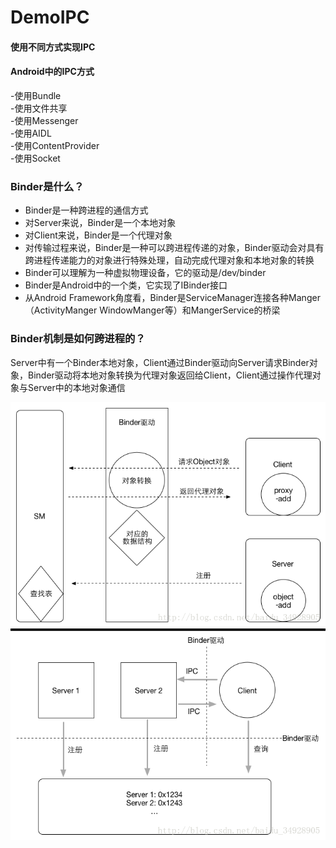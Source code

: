 # DemoIPC

#### 使用不同方式实现IPC

#### Android中的IPC方式
-使用Bundle  
-使用文件共享  
-使用Messenger  
-使用AIDL  
-使用ContentProvider  
-使用Socket  

### Binder是什么？
- Binder是一种跨进程的通信方式
- 对Server来说，Binder是一个本地对象
- 对Client来说，Binder是一个代理对象
- 对传输过程来说，Binder是一种可以跨进程传递的对象，Binder驱动会对具有跨进程传递能力的对象进行特殊处理，自动完成代理对象和本地对象的转换
- Binder可以理解为一种虚拟物理设备，它的驱动是/dev/binder
- Binder是Android中的一个类，它实现了IBinder接口
- 从Android Framework角度看，Binder是ServiceManager连接各种Manger（ActivityManger WindowManger等）和MangerService的桥梁
### Binder机制是如何跨进程的？
Server中有一个Binder本地对象，Client通过Binder驱动向Server请求Binder对象，Binder驱动将本地对象转换为代理对象返回给Client，Client通过操作代理对象与Server中的本地对象通信

![avatar](https://github.com/liuhe37186/DemoIPC/blob/f216dce634cc1a934d1b7339d6cbc6eec9a3d12c/app/src/main/assets/Binder%E6%9C%BA%E5%88%B61.png)
![avatar](https://github.com/liuhe37186/DemoIPC/blob/HEAD/app/src/main/assets/Binder%E9%A9%B1%E5%8A%A8.png)

